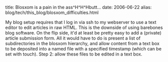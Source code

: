title: Blosxom is a pain in the ass^H^H^Hbutt...
date: 2006-06-22
alias: blog/tech/this_blog/blosxom_difficulties.html


My blog setup requires that I log in via ssh to my webserver
to use a text editor to edit articles in raw HTML. This is the
downside of using barebones blog software. On the flip side,
it'd at least be pretty easy to add a (private) article
submission form. All it would have to do is present a list
of subdirectories in the blosxom hierarchy, and allow content
from a text box to be deposited into a named file with a
specified timestamp (which can be set with touch). Step 2:
allow these files to be edited in a text box.
